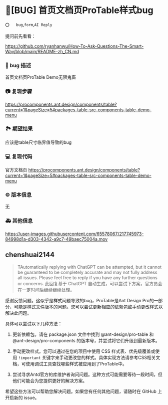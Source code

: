 # 🐛[BUG] 首页文档页ProTable样式bug

`⭕️   bug`,`form`,`AI Reply`

提问前先看看：

https://github.com/ryanhanwu/How-To-Ask-Questions-The-Smart-Way/blob/main/README-zh_CN.md

### 🐛 bug 描述

首页文档页ProTable Demo无限鬼畜

### 📷 复现步骤

https://procomponents.ant.design/components/table?current=1&pageSize=5#packages-table-src-components-table-demo-menu

### 🏞 期望结果

应该是table尺寸临界值导致的bug

### 💻 复现代码

官方文档页
https://procomponents.ant.design/components/table?current=1&pageSize=5#packages-table-src-components-table-demo-menu

### © 版本信息

无

### 🚑 其他信息

https://user-images.githubusercontent.com/65578067/217745973-84998d1a-d303-4342-a9c7-49baec75004a.mov

## chenshuai2144

> TAutomatically replying with ChatGPT can be attempted, but it cannot be guaranteed to be completely accurate and may not fully address all issues. Please feel free to reply if you have any further questions or concerns.
> 此回复基于 ChatGPT 自动生成，可以尝试下方案，官方员会在一定时间后继续继续处理。

感谢反馈问题。这似乎是样式问题导致的bug，ProTable是Ant Design Pro的一部分，可能是样式文件版本的问题。您可以尝试更新相应的依赖包或手动更改样式以解决此问题。

具体可以尝试以下几种方法：

1. 更新依赖包。请在 package.json 文件中找到 @ant-design/pro-table 和 @ant-design/pro-components 的版本号，并尝试将它们升级到最新版本。

2. 手动更改样式。您可以通过在您的项目中使用 CSS 样式表、优先级覆盖或使用 `!important` 关键字来手动更改您的样式。具体实现方法请参考CSS相关文档，可使用调试工具查找哪些样式被应用到了ProTable中。

3. 尝试寻求Antd官方的库维护者询问问题。这种方式可能需要等待一段时间，但他们可能会为您提供更好的解决方案。

希望这些方法可以帮助您解决问题。如果您有任何其他问题，请随时在 GitHub 上开启新的 issue。
